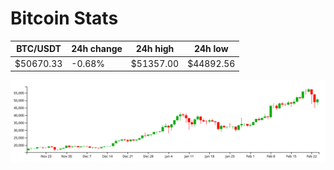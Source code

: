 # Bitcoin Stats

BTC/USDT|24h change|24h high|24h low|
|---|---|---|---|
|$50670.33|-0.68%|$51357.00|$44892.56|

<img src="./chart.svg">
